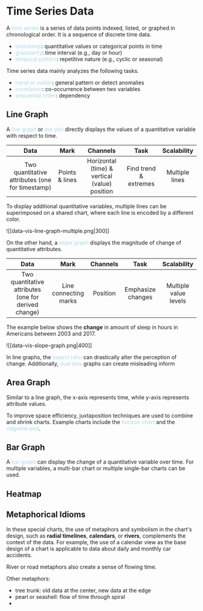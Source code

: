 # Time Series Data
A <span style = "color:lightblue">time series</span> is a series of data points indexed, listed, or graphed in chronological order. It is a sequence of discrete time data. 
- <span style = "color:lightblue">timestamp</span>: quantitative values or categorical points in time
- <span style = "color:lightblue">granularity</span>: time interval (e.g., day or hour)
- <span style = "color:lightblue">temporal pattern</span>: repetitive nature (e.g., cyclic or seasonal)

Time series data mainly analyzes the following tasks.
- <span style = "color:lightblue">trend or outlier</span>: general pattern or detect anomalies
- <span style = "color:lightblue">correlation</span>: co-occurrence between two variables
- <span style = "color:lightblue">sequential order</span>: dependency


## Line Graph
A <span style = "color:lightblue">line graph</span> or <span style = "color:lightblue">dot plot</span> directly displays the values of a quantitative variable with respect to time.

|          **Data**           |    **Mark**    |          **Channels**          |       **Task**        | **Scalability** |
|:---------------------------:|:--------------:|:------------------------------:|:---------------------:|:---------------:|
| Two quantitative attributes (one for timestamp) | Points & lines | Horizontal (time) & vertical (value) position | Find trend & extremes | Multiple lines  |

To display additional quantitative variables, multiple lines can be superimposed on a shared chart, where each line is encoded by a different color.

![[data-vis-line-graph-multiple.png|300]]

On the other hand, a <span style = "color:lightblue">slope graph</span> displays the magnitude of change of quantitative attributes.

|                   **Data**                   |       **Mark**        | **Channels** |     **Task**      | **Scalability** |
|:--------------------------------------------:|:---------------------:|:------------:|:-----------------:|:---------------:|
| Two quantitative attributes (one for derived change) | Line connecting marks |   Position   | Emphasize changes | Multiple value levels                |

The example below shows the **change** in amount of sleep in hours in Americans between 2003 and 2017.

![[data-vis-slope-graph.png|400]]

In line graphs, the <span style = "color:lightblue">aspect ratio</span> can drastically alter the perception of change. Additionally, <span style = "color:lightblue">dual axis</span> graphs can create misleading inform

## Area Graph
Similar to a line graph, the x-axis represents time, while y-axis represents attribute values.

To improve space efficiency, juxtaposition techniques are used to combine and shrink charts. Example charts include the <span style = "color:lightblue">horizon chart</span> and the <span style = "color:lightblue">ridgeline plot</span>.

## Bar Graph
A <span style = "color:lightblue">bar graph</span> can display the change of a quantitative variable over time. For multiple variables, a multi-bar chart or multiple single-bar charts can be used.

## Heatmap


## Metaphorical Idioms
In these special charts, the use of metaphors and symbolism in the chart's design, such as **radial timelines**, **calendars**, or **rivers**, complements the context of the data. For example, the use of a calendar view as the base design of a chart is applicable to data about daily and monthly car accidents.

River or road metaphors also create a sense of flowing time.

Other metaphors:
- tree trunk: old data at the center, new data at the edge
- pearl or seashell: flow of time through spiral
- 